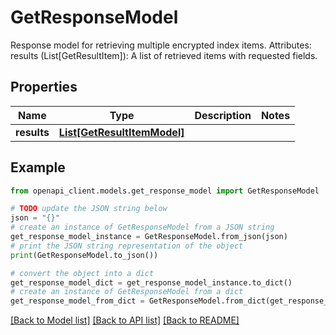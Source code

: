 # GetResponseModel

Response model for retrieving multiple encrypted index items.  Attributes:     results (List[GetResultItem]): A list of retrieved items with requested fields.

## Properties

Name | Type | Description | Notes
------------ | ------------- | ------------- | -------------
**results** | [**List[GetResultItemModel]**](GetResultItemModel.md) |  | 

## Example

```python
from openapi_client.models.get_response_model import GetResponseModel

# TODO update the JSON string below
json = "{}"
# create an instance of GetResponseModel from a JSON string
get_response_model_instance = GetResponseModel.from_json(json)
# print the JSON string representation of the object
print(GetResponseModel.to_json())

# convert the object into a dict
get_response_model_dict = get_response_model_instance.to_dict()
# create an instance of GetResponseModel from a dict
get_response_model_from_dict = GetResponseModel.from_dict(get_response_model_dict)
```
[[Back to Model list]](../README.md#documentation-for-models) [[Back to API list]](../README.md#documentation-for-api-endpoints) [[Back to README]](../README.md)


